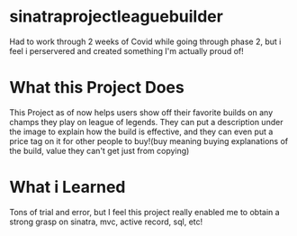 # sinatraprojectleaguebuilder
Had to work through 2 weeks of Covid while going through phase 2, but i feel i perservered and created something I'm actually proud of!

# What this Project Does
This Project as of now helps users show off their favorite builds on any champs they play on league of legends. They can put a description under the image to explain how the build is effective, and they can even put a price tag on it for other people to buy!(buy meaning buying explanations of the build, value they can't get just from copying)

# What i Learned
Tons of trial and error, but I feel this project really enabled me to obtain a strong grasp on sinatra, mvc, active record, sql, etc!

